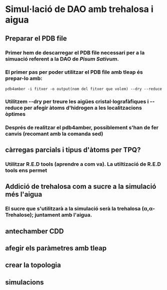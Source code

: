 # **Simul·lació de DAO amb trehalosa i aigua**

## Preparar el PDB file

### Primer hem de descarregar el PDB file necessari per a la simuació referent a la DAO de *Pisum Sativum*.
### El primer pas per poder utilitzar el PDB file amb tleap és prepar-lo amb:

```
pdb4amber -i fitxer -o output(nom del fitxer que volem) --dry --reduce
```
### Utilitzem --dry per treure les aigües cristal·lografàfiques i --reduce per afegir àtoms d'hidrogen a les localitzacions òptimes

### Després de realitzar el pdb4amber, possiblement s'han de fer canvis (recomant amb la comanda sed)

## càrregas parcials i tipus d'àtoms per TPQ?

### Utilitzar R.E.D tools (aprendre a com va). La utiltizació de R.E.D tools ens permet

## Addició de trehalosa com a sucre a la simulació més l'aigua

### El sucre que s'utilitzarà a la simulació serà la trehalosa (α,α‐Trehalose); juntament amb l'aigua.



## antechamber CDD

## afegir els paràmetres amb tleap

## crear la topologia

## simulacions